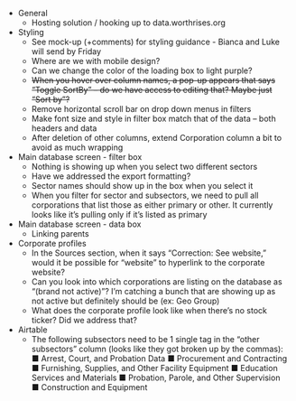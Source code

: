 - General
  - Hosting solution / hooking up to data.worthrises.org
- Styling
  - See mock-up (+comments) for styling guidance - Bianca and Luke will send by Friday
  - Where are we with mobile design?
  - Can we change the color of the loading box to light purple?
  - ~~When you hover over column names, a pop-up appears that says “Toggle SortBy” – do
we have access to editing that? Maybe just “Sort by”?~~
  - Remove horizontal scroll bar on drop down menus in filters
  - Make font size and style in filter box match that of the data – both headers and data
  - After deletion of other columns, extend Corporation column a bit to avoid as much
wrapping
- Main database screen - filter box
  - Nothing is showing up when you select two different sectors
  - Have we addressed the export formatting?
  - Sector names should show up in the box when you select it
  - When you filter for sector and subsectors, we need to pull all corporations that list those
as either primary or other. It currently looks like it’s pulling only if it’s listed as primary
- Main database screen - data box
  - Linking parents
- Corporate profiles
  - In the Sources section, when it says “Correction: See website,” would it be possible for
“website” to hyperlink to the corporate website?
  - Can you look into which corporations are listing on the database as “(brand not active)”?
I’m catching a bunch that are showing up as not active but definitely should be (ex: Geo
Group)
  - What does the corporate profile look like when there’s no stock ticker? Did we address
that?
- Airtable
  - The following subsectors need to be 1 single tag in the “other subsectors” column (looks
like they got broken up by the commas):
■ Arrest, Court, and Probation Data
■ Procurement and Contracting
■ Furnishing, Supplies, and Other Facility Equipment
■ Education Services and Materials
■ Probation, Parole, and Other Supervision
■ Construction and Equipment
